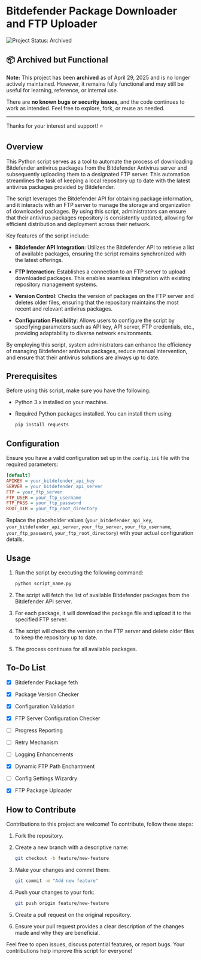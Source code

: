 # Bitdefender Package Downloader and FTP Uploader

![Project Status: Archived](https://img.shields.io/badge/status-archived-lightgrey?style=flat-square)
## 📦 Archived but Functional

**Note:** This project has been **archived** as of April 29, 2025 and is no longer actively maintained. However, it remains fully functional and may still be useful for learning, reference, or internal use.

There are **no known bugs or security issues**, and the code continues to work as intended. Feel free to explore, fork, or reuse as needed.

---

Thanks for your interest and support! ⭐


## Overview

This Python script serves as a tool to automate the process of downloading Bitdefender antivirus packages from the Bitdefender Antivirus server and subsequently uploading them to a designated FTP server. This automation streamlines the task of keeping a local repository up to date with the latest antivirus packages provided by Bitdefender.

The script leverages the Bitdefender API for obtaining package information, and it interacts with an FTP server to manage the storage and organization of downloaded packages. By using this script, administrators can ensure that their antivirus packages repository is consistently updated, allowing for efficient distribution and deployment across their network.

Key features of the script include:

- **Bitdefender API Integration**: Utilizes the Bitdefender API to retrieve a list of available packages, ensuring the script remains synchronized with the latest offerings.

- **FTP Interaction**: Establishes a connection to an FTP server to upload downloaded packages. This enables seamless integration with existing repository management systems.

- **Version Control**: Checks the version of packages on the FTP server and deletes older files, ensuring that the repository maintains the most recent and relevant antivirus packages.

- **Configuration Flexibility**: Allows users to configure the script by specifying parameters such as API key, API server, FTP credentials, etc., providing adaptability to diverse network environments.

By employing this script, system administrators can enhance the efficiency of managing Bitdefender antivirus packages, reduce manual intervention, and ensure that their antivirus solutions are always up to date.

## Prerequisites

Before using this script, make sure you have the following:

- Python 3.x installed on your machine.
- Required Python packages installed. You can install them using:

  ```bash
  pip install requests
  ```

## Configuration

Ensure you have a valid configuration set up in the `config.ini` file with the required parameters:

```ini
[default]
APIKEY = your_bitdefender_api_key
SERVER = your_bitdefender_api_server
FTP = your_ftp_server
FTP_USER = your_ftp_username
FTP_PASS = your_ftp_password
ROOT_DIR = your_ftp_root_directory
```

Replace the placeholder values (`your_bitdefender_api_key`, `your_bitdefender_api_server`, `your_ftp_server`, `your_ftp_username`, `your_ftp_password`, `your_ftp_root_directory`) with your actual configuration details.

## Usage

1. Run the script by executing the following command:

   ```bash
   python script_name.py
   ```

2. The script will fetch the list of available Bitdefender packages from the Bitdefender API server.

3. For each package, it will download the package file and upload it to the specified FTP server.

4. The script will check the version on the FTP server and delete older files to keep the repository up to date.

5. The process continues for all available packages.

## To-Do List
- [x] Bitdefender Package feth
- [x] Package Version Checker 
- [x] Configuration Validation
- [x] FTP Server Configuration Checker 
- [ ] Progress Reporting                
- [ ] Retry Mechanism
- [ ] Logging Enhancements 
- [x] Dynamic FTP Path Enchantment
- [ ] Config Settings Wizardry
- [x] FTP Package Uploader


## How to Contribute

Contributions to this project are welcome! To contribute, follow these steps:

1. Fork the repository.

2. Create a new branch with a descriptive name:

   ```bash
   git checkout -b feature/new-feature
   ```

3. Make your changes and commit them:

   ```bash
   git commit -m "Add new feature"
   ```

4. Push your changes to your fork:

   ```bash
   git push origin feature/new-feature
   ```

5. Create a pull request on the original repository.

6. Ensure your pull request provides a clear description of the changes made and why they are beneficial.

Feel free to open issues, discuss potential features, or report bugs. Your contributions help improve this script for everyone!
